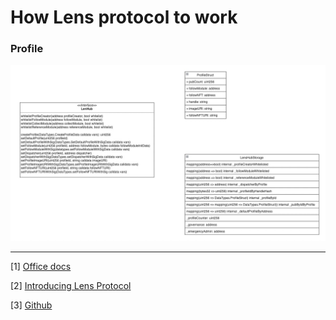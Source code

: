 # How Lens protocol to work


### Profile
![](./assets/profile-1.jpg)


---
[1] [Office docs](https://docs.lens.xyz/docs)

[2] [Introducing Lens Protocol](https://mirror.xyz/lensprotocol.eth/YG9iFIs2emVFRtj3JqY95Dk6opNqM0aC9YoM-Ppp5as)

[3] [Github](https://github.com/lens-protocol/core)
